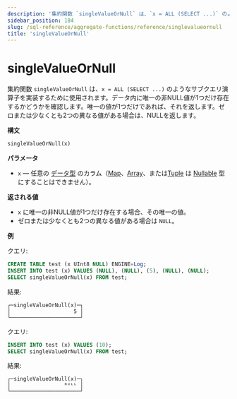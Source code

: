 ```yaml
---
description: '集約関数 `singleValueOrNull` は、`x = ALL (SELECT ...)` のようなサブクエリ演算子を実装するために使用されます。データ内に唯一の非NULL値が1つだけ存在するかどうかを確認します。'
sidebar_position: 184
slug: /sql-reference/aggregate-functions/reference/singlevalueornull
title: 'singleValueOrNull'
---
```



# singleValueOrNull

集約関数 `singleValueOrNull` は、`x = ALL (SELECT ...)` のようなサブクエリ演算子を実装するために使用されます。データ内に唯一の非NULL値が1つだけ存在するかどうかを確認します。唯一の値が1つだけであれば、それを返します。ゼロまたは少なくとも2つの異なる値がある場合は、NULLを返します。

**構文**

```sql
singleValueOrNull(x)
```

**パラメータ**

- `x` — 任意の [データ型](../../data-types/index.md) のカラム（[Map](../../data-types/map.md)、[Array](../../data-types/array.md)、または[Tuple](../../data-types/tuple) は [Nullable](../../data-types/nullable.md) 型にすることはできません）。

**返される値**

- `x` に唯一の非NULL値が1つだけ存在する場合、その唯一の値。
- ゼロまたは少なくとも2つの異なる値がある場合は `NULL`。

**例**

クエリ:

```sql
CREATE TABLE test (x UInt8 NULL) ENGINE=Log;
INSERT INTO test (x) VALUES (NULL), (NULL), (5), (NULL), (NULL);
SELECT singleValueOrNull(x) FROM test;
```

結果:

```response
┌─singleValueOrNull(x)─┐
│                    5 │
└──────────────────────┘
```

クエリ:

```sql
INSERT INTO test (x) VALUES (10);
SELECT singleValueOrNull(x) FROM test;
```

結果:

```response
┌─singleValueOrNull(x)─┐
│                 ᴺᵁᴸᴸ │
└──────────────────────┘
```
